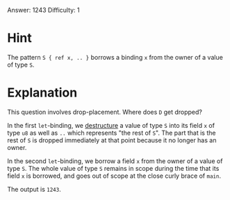 Answer: 1243
Difficulty: 1

# Hint

The pattern `S { ref x, .. }` borrows a binding `x` from the owner of a value of
type `S`.

# Explanation

This question involves drop-placement. Where does `D` get dropped?

In the first `let`-binding, we [destructure] a value of type `S` into its field
`x` of type `u8` as well as `..` which represents "the rest of `S`". The part
that is the rest of `S` is dropped immediately at that point because it no
longer has an owner.

[destructure]: https://doc.rust-lang.org/book/ch18-03-pattern-syntax.html#destructuring-to-break-apart-values

In the second `let`-binding, we borrow a field `x` from the owner of a value of
type `S`. The whole value of type `S` remains in scope during the time that its
field `x` is borrowed, and goes out of scope at the close curly brace of `main`.

The output is `1243`.
